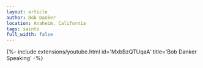 ```yaml
---
layout: article
author: Bob Danker
location: Anaheim, California
tags: saints
full_width: false
---
```

{%- include extensions/youtube.html id='MxbBzQTUqaA' title='Bob Danker Speaking' -%}
